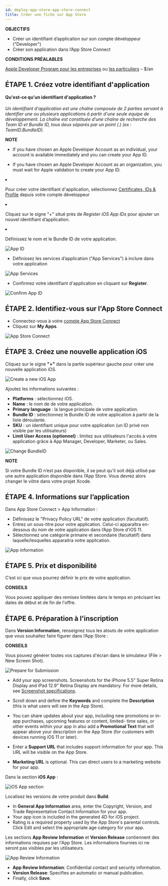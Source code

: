```yaml
---
id: deploy-app-store-app-store-connect
title: Créer une fiche sur App Store
---
```

<div class = "objectives"> 

**OBJECTIFS**

* Créer un identifiant d’application sur son compte développeur ("Developer")
* Créer son application dans l’App Store Connect</div> <div class = "prerequisites"> 

**CONDITIONS PRÉALABLES**

[Apple Developer Program pour les entreprises](register-apple-developer-program-organization.html) ou [les particuliers](register-apple-developer-program-individual.html) – $/an</div> 

## ÉTAPE 1. Créez votre identifiant d'application

#### Qu'est-ce qu'un identifiant d'application ?

*Un identifiant d'application est une chaîne composée de 2 parties servant à identifier une ou plusieurs applications à partir d'une seule équipe de développement. La chaîne est constituée d’une chaîne de recherche des Team ID et Bundle ID, tous deux séparés par un point (.) (ex : TeamID.BundleID).*<div class = "tips"> 

**NOTE**

* If you have chosen an Apple Developer Account as an individual, your account is available immediately and you can create your App ID.
* If you have chosen an Apple Developer Account as an organization, you must wait for Apple validation to create your App ID.</div> 

* Pour créer votre identifiant d'application, sélectionnez [Certificates, IDs & Profile](https://developer.apple.com/account/ios/identifier/bundle) depuis votre compte développeur
* Cliquez sur le signe "+" situé près de *Register iOS App IDs* pour ajouter un nouvel identifiant d’application. 
* Définissez le nom et le Bundle ID de votre application. 

![App ID](assets/deploy-app-store/Developer-account-App-ID.png)

* Définissez les services d’application ("App Services") à inclure dans votre application

![App Services](assets/deploy-app-store/App-Services-to-include.png)

* Confirmez votre identifiant d'application en cliquant sur **Register**.

![Confirm App ID](assets/deploy-app-store/Confirm-App-ID.png)

## ÉTAPE 2. Identifiez-vous sur l'App Store Connect

* Connectez-vous à votre [compte App Store Connect](https://appstoreconnect.apple.com)
* Cliquez sur **My Apps**.

![App Store Connect](assets/deploy-app-store/App-Store-Connect-home-page.png)

## ÉTAPE 3. Créez une nouvelle application iOS

Cliquez sur le signe **"+"** dans la partie supérieur gauche pour créer une nouvelle application iOS.

![Create a new iOS App](assets/deploy-app-store/Create-new-iOS-App.png)

Ajoutez les informations suivantes :

* **Platforms** : sélectionnez iOS.
* **Name** : le nom de de votre application.
* **Primary language** : la langue principale de votre application.
* **Bundle ID** : sélectionnez le Bundle ID de votre application à partir de la liste déroulante.
* **SKU** : un identifiant unique pour votre application (un ID privé non visible par les utilisateurs)
* **Limit User Access (optionnel)** : limitez aux utilisateurs l'accès à votre application grâce à App Manager, Developer, Marketer, ou Sales.

![Change BundleID](assets/deploy-app-store/Change-BundleID-Xcode-Project.png)<div class = "tips"> 

**NOTE**

Si votre Bundle ID n’est pas disponible, il se peut qu'il soit déjà utilisé par une autre application disponible dans l’App Store. Vous devrez alors changer le vôtre dans votre projet Xcode.</div> 

## ÉTAPE 4. Informations sur l’application

Dans App Store Connect > App Information :

* Définissez le "Privacy Policy URL" de votre application (facultatif).
* Entrez un sous-titre pour votre application. Celui-ci apparaîtra en-dessous du nom de votre application dans l’App Store d'iOS 11.
* Sélectionnez une catégorie primaire et secondaire (facultatif) dans laquelle/lesquelles apparaitra votre application.

![App information](assets/deploy-app-store/App-Store-Connect-app-information.png)

## ÉTAPE 5. Prix et disponibilité

C’est ici que vous pourrez définir le prix de votre application.<div class = "tips"> 

**CONSEILS**

Vous pouvez appliquer des remises limitées dans le temps en précisant les dates de début et de fin de l'offre.</div> 

## ÉTAPE 6. Préparation à l'inscription

Dans **Version Information**, renseignez tous les atouts de votre application que vous souhaitez faire figurer dans l’App Store :<div class = "tips"> 

**CONSEILS**

Vous pouvez générer toutes vos captures d'écran dans le simulateur (File > New Screen Shot).</div> 

![Prepare for Submission](assets/deploy-app-store/Prepare-for-submission-screenshot-description.png)

* Add your app screenshots. Screenshots for the iPhone 5.5" Super Retina Display and iPad 12.9" Retina Display are mandatory. For more details, see [Screenshot specifications](https://help.apple.com/app-store-connect/#/devd274dd925).

* Scroll down and define the **Keywords** and complete the **Description** (this is what users will see in the App Store).

* You can share updates about your app, including new promotions or in-app purchases, upcoming features or content, limited- time sales, or other events within your app in also add a **Promotional Text** that will appear above your description on the App Store (for customers with devices running iOS 11 or later).
* Enter a **Support URL** that includes support information for your app. This URL will be visible on the App Store.
* **Marketing URL** is optional. This can direct users to a marketing website for your app. 

Dans la section **iOS App** :

![iOS App section](assets/deploy-app-store/Prepare-for-submission-build-icon.png)

Localisez les versions de votre produit dans **Build**.

* In **General App Information** area, enter the Copyright, Version, and Trade Representative Contact Information for your app.
* Your app icon is included in the generated 4D for iOS project.
* Rating is a required property used by the App Store's parental controls. Click Edit and select the appropriate age category for your app.

Les sections **App Review Information** et **Version Release** contiennent des informations requises par l'App Store. Les informations fournies ici ne seront pas visibles par les utilisateurs.

![App Review Information](assets/deploy-app-store/Prepare-for-submission-review-information.png)

* **App Review Information**: Confidential contact and security information. 
* **Version Release**: Specifies an automatic or manual publication.
* Finally, click **Save**.